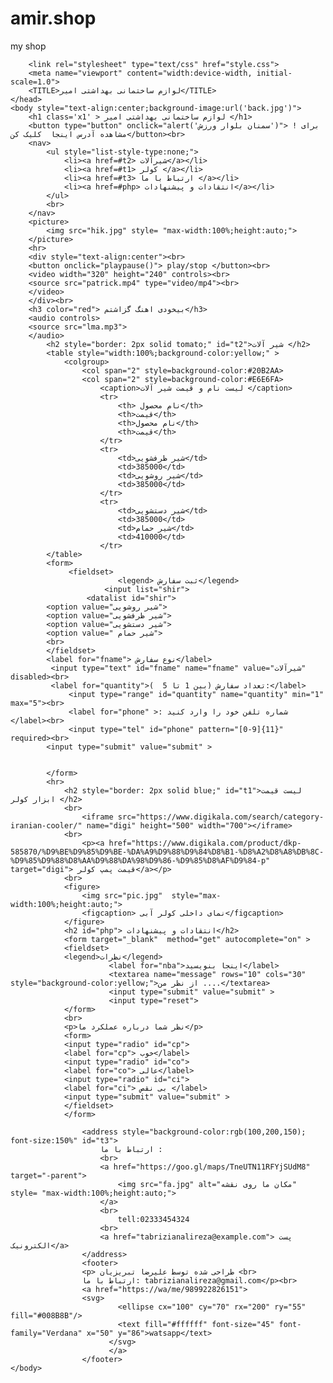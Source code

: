 # amir.shop
my shop
<!DOCTYPE html>
<html lang="fa"> 
	<head>

		<link rel="stylesheet" type="text/css" href="style.css">
		<meta name="viewport" content="width:device-width, initial-scale=1.0">
		<TITLE>لوازم ساختمانی بهداشتی امیر</TITLE>
	</head>
	<body style="text-align:center;background-image:url('back.jpg')">
		<h1 class='x1' > لوازم ساختمانی بهداشتی امیر </h1>
		<button type="button" onclick="alert('سمنان بلوار ورزش')"> ! برای مشاهده آدرس اینجا  کلیک کن</button><br>
		<nav>
			<ul style="list-style-type:none;">
				<li><a href=#t2> شیرآلات</a></li>
				<li><a href=#t1> کولر </a></li>
				<li><a href=#t3> ارتباط با ما </a></li>
				<li><a href=#php> انتقادات و پیشنهادات</a></li>
			</ul>
			<br>
		</nav>
		<picture>
			<img src="hik.jpg" style= "max-width:100%;height:auto;">
		</picture>
		<hr>
		<div style="text-align:center"><br>
		<button onclick="playpause()"> play/stop </button><br>
		<video width="320" height="240" controls><br>
		<source src="patrick.mp4" type="video/mp4"><br>
		</video>
		</div><br>
		<h3 color="red"> بیخودی اهنگ گزاشتم</h3>
		<audio controls>
		<source src="lma.mp3">
		</audio>
			<h2 style="border: 2px solid tomato;" id="t2">شیر آلات </h2>
			<table style="width:100%;background-color:yellow;" >
				<colgroup>
					<col span="2" style=background-color:#20B2AA>
					<col span="2" style=background-color:#E6E6FA>
						<caption>لیست نام و قیمت شیر آلات </caption>
						<tr>
							<th> نام محصول</th>
							<th>قیمت</th>
							<th>نام محصول</th>
							<th>قیمت</th>
						</tr>
						<tr>
							<td>شیر ظرفشویی</td>
							<td>385000</td>
							<td>شیر روشویی</td>
							<td>385000</td>
						</tr>
						<tr>
							<td>شیر دستشویی</td>
							<td>385000</td>
							<td>شیر حمام</td>
							<td>410000</td>
						</tr>
			</table>
			<form>
			     <fieldset>
			                <legend> ثبت سفارش</legend>
			             <input list="shir">
			         <datalist id="shir">
			<option value="شیر روشویی">
			<option value="شیر ظرفشویی">
			<option value="شیر دستشویی">
			<option value=" شیر حمام">
			<br>
			</fieldset>
			<label for="fname"> نوع سفارش</label>
			 <input type="text" id="fname" name="fname" value="شیرآلات" disabled><br>
			 <label for="quantity">تعداد سفارش (بین 1 تا 5  ):</label>
                 <input type="range" id="quantity" name="quantity" min="1" max="5"><br>
				 <label for="phone" >: شماره تلفن خود را وارد کنید  </label><br> 
				 <input type="tel" id="phone" pattern="[0-9]{11}" required><br>
			<input type="submit" value="submit" >
			
			
			</form>
			<hr>
				<h2 style="border: 2px solid blue;" id="t1">لیست قیمت ابزار کولر </h2>
				<br>
					<iframe src="https://www.digikala.com/search/category-iranian-cooler/" name="digi" height="500" width="700"></iframe>
				<br>
					<p><a href="https://www.digikala.com/product/dkp-585870/%D9%BE%D9%85%D9%BE-%DA%A9%D9%88%D9%84%D8%B1-%D8%A2%D8%A8%DB%8C-%D9%85%D9%88%D8%AA%D9%88%DA%98%D9%86-%D9%85%D8%AF%D9%84-p" target="digi"> قیمت پمپ کولر</a></p>
				<br>
				<figure>
					<img src="pic.jpg"  style="max-width:100%;height:auto;"> 
					<figcaption> نمای داخلی کولر آبی</figcaption>
				</figure>
				<h2 id="php"> انتقادات و پیشنهادات</h2>
				<form target="_blank"  method="get" autocomplete="on" >
				<fieldset>
				<legend>نظرات</legend>
				          <label for="nba">اینجا بنویسید</label>
				          <textarea name="message" rows="10" cols="30" style="background-color:yellow;">از نظر من ....</textarea>
						  <input type="submit" value="submit" >
						  <input type="reset">
				</form>
				<br>
				<p>نظر شما درباره عملکرد ما</p>
				<form>
				<input type="radio" id="cp">
				<label for="cp"> خوب</label>
				<input type="radio" id="co">
				<label for="co"> عالی</label>
				<input type="radio" id="ci">
				<label for="ci"> بی نقص </label>
				<input type="submit" value="submit" >
				</fieldset>
				</form>
				
					<address style="background-color:rgb(100,200,150); font-size:150%" id="t3">
						ارتباط با ما :
						<br>
						<a href="https://goo.gl/maps/TneUTN11RFYjSUdM8" target="-parent"> 
							<img src="fa.jpg" alt="مکان ما روی نقشه" style= "max-width:100%;height:auto;">
						</a>
						<br>
							tell:02333454324
						<br>
						<a href="tabrizianalireza@example.com"> پست الکترونیک</a>
					</address>
					<footer>
					<p> طراحی شده توسط علیرضا تبریزیان <br>
					ارتباط با ما: tabrizianalireza@gmail.com</p><br>
					<a href="https://wa/me/989922826151">
					<svg>
                            <ellipse cx="100" cy="70" rx="200" ry="55" fill="#008B8B"/>
						    <text fill="#ffffff" font-size="45" font-family="Verdana" x="50" y="86">watsapp</text>
						  </svg> 
						  </a>
					</footer>
	</body>
</html>
